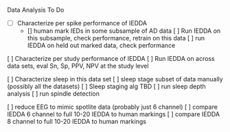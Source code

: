 Data Analysis To Do
- [ ] Characterize per spike performance of IEDDA
  - [] human mark IEDs in some subsample of AD data
  [ ] Run IEDDA on this subsample, check performance, retrain on this data
  [ ] run IEDDA on held out marked data, check performance
  
[ ] Characterize per study performance of IEDDA
  [ ] Run IEDDA on across data sets, eval Sn, Sp, PPV, NPV at the study level
  
[ ] Characterize sleep in this data set
  [ ] sleep stage subset of data manually (possibly all the datasets)
  [ ] Sleep staging alg TBD
  [ ] run sleep depth analysis
  [ ] run spindle detection

[ ] reduce EEG to mimic spotlite data (probably just 6 channel)
  [ ] compare IEDDA 6 channel to full 10-20 IEDDA to human markings
  [ ] compare IEDDA 8 channel to full 10-20 IEDDA to human markings
